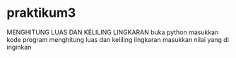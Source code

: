 # praktikum3
MENGHITUNG LUAS DAN KELILING LINGKARAN
buka python
masukkan kode program menghitung luas dan keliling lingkaran 
masukkan nilai yang di inginkan
